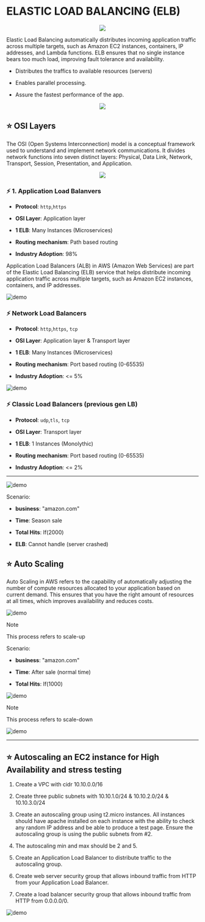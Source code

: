 # ELASTIC LOAD BALANCING (ELB)

<div align="center">
<img src="https://miro.medium.com/v2/resize:fit:1022/1*uM9hKH4udB8MqTqHMFRYzQ.png" />
</div>

Elastic Load Balancing automatically distributes incoming application traffic across multiple targets, such as Amazon EC2 instances, containers, IP addresses, and Lambda functions. ELB ensures that no single instance bears too much load, improving fault tolerance and availability.

* Distributes the traffics to available resources (servers)

* Enables parallel processing.

* Assure the fastest performance of the app.

<div align="center">
<img src="https://i0.wp.com/s5.postimage.org/z7vis4g6f/AWS_3_D_Example_from_Cloudcraft.co.png?ssl=1" />
</div>

## ⭐ OSI Layers

The OSI (Open Systems Interconnection) model is a conceptual framework used to understand and implement network communications. It divides network functions into seven distinct layers: Physical, Data Link, Network, Transport, Session, Presentation, and Application.

<div align="center">
<img src="https://encrypted-tbn0.gstatic.com/images?q=tbn:ANd9GcQ7D8RQHx-QiWVO0Siz4SpVwEgCQtLVp-yGgA&s" />
</div>

### ⚡ 1. Application Load Balanvers

* **Protocol**: `http`,`https`

* **OSI Layer**: Application layer

* **1 ELB**:  Many Instances (Microservices)

* **Routing mechanism**: Path based routing

* **Industry Adoption**: 98%


Application Load Balancers (ALB) in AWS (Amazon Web Services) are part of the Elastic Load Balancing (ELB) service that helps distribute incoming application traffic across multiple targets, such as Amazon EC2 instances, containers, and IP addresses.

![demo](https://miro.medium.com/v2/resize:fit:1400/1*JKv06SJiCDJqExr7dUBCyA.jpeg)


### ⚡ Network Load Balancers

* **Protocol**: `http`,`https`, `tcp`

* **OSI Layer**: Application layer & Transport layer

* **1 ELB**:  Many Instances (Microservices)

* **Routing mechanism**: Port based routing (0-65535)

* **Industry Adoption**: <= 5%

![demo](https://labresources.whizlabs.com/745bf42a4162a934ebd0791585a18376/42._creating_and_configuring_network_load_balancer_in_aws_27_25.png)

### ⚡ Classic Load Balancers (previous gen LB)

* **Protocol**: `udp`,`tls`, `tcp`

* **OSI Layer**: Transport layer

* **1 ELB**:  1 Instances (Monolythic)

* **Routing mechanism**: Port based routing (0-65535)

* **Industry Adoption**: <= 2%

---

![demo](../ASSETS/demo4.png)

Scenario: 

* **business**: "amazon.com"

* **Time**: Season sale

* **Total Hits**: If(2000)

* **ELB**: Cannot handle (server crashed)

## ⭐ Auto Scaling

Auto Scaling in AWS refers to the capability of automatically adjusting the number of compute resources allocated to your application based on current demand. This ensures that you have the right amount of resources at all times, which improves availability and reduces costs.

![demo](../ASSETS/demo5.png)

> [!NOTE]
> This process refers to scale-up

Scenario: 

* **business**: "amazon.com"

* **Time**: After sale (normal time)

* **Total Hits**: If(1000)

![demo](../ASSETS/demo4.png)

> [!NOTE]
> This process refers to scale-down

![demo](../ASSETS/demo6.png)

---

## ⭐ Autoscaling an EC2 instance for High Availability and stress testing

1. Create a VPC with cidr 10.10.0.0/16

2. Create three public subnets with 10.10.1.0/24 & 10.10.2.0/24 & 10.10.3.0/24

3. Create an autoscaling group using t2.micro instances. All instances should have apache installed on each instance with the ability to check any random IP address and be able to produce a test page. Ensure the autoscaling group is using the public subnets from #2.

4. The autoscaling min and max should be 2 and 5.

5. Create an Application Load Balancer to distribute traffic to the autoscaling group.

6. Create web server security group that allows inbound traffic from HTTP from your Application Load Balancer.

7. Create a load balancer security group that allows inbound traffic from HTTP from 0.0.0.0/0.

![demo](../ASSETS/demo11.png)